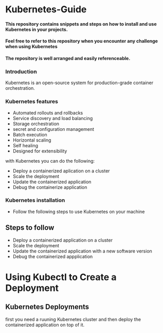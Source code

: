 # Kubernetes-Guide

#### This repository contains snippets and steps on how to install and use Kubernetes in your projects.

#### Feel free to refer to this repository when you encounter any challenge when using Kubernetes

#### The repository is well arranged and easily referenceable.

### Introduction

Kubernetes is an open-source system for production-grade container orchestration.

### Kubernetes features
- Automated rollouts and rollbacks
- Service discovery and load balancing
- Storage orchestration
- secret and configuration management
- Batch execution
- Horizontal scaling
- Self healing
- Designed for extensibility

with Kubernetes you can do the following:
- Deploy a containerized aplication on a cluster
- Scale the deployment
- Update the containerized application
- Debug the containerize application

### Kubernetes installation
- Follow the following steps to use Kubernetes on your machine

## Steps to follow
- Deploy a containerized application on a cluster
- Scale the deployment
- Update the containerized application with a new software version
- Debug the containerized appplication

# Using Kubectl to Create a Deployment

## Kubernetes Deployments
first you need a ruuning Kubernetes cluster and then deploy the containerized application on top of it.
